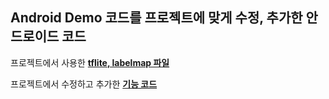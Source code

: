 ## Android Demo 코드를 프로젝트에 맞게 수정, 추가한 안드로이드 코드

프로젝트에서 사용한 **[tflite, labelmap 파일](./app/src/main/assets)**

프로젝트에서 수정하고 추가한 **[기능 코드](/app/src/main/java/org/tensorflow/lite/examples/detection/)**



